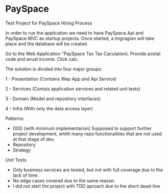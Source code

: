 # PaySpace
Test Project for PaySpace Hiring Process

In order to run the application we need to have PaySpace.Api and PaySpace.MVC as startup projects.
Once started, a migragion will take place and the database will be created.

Go to the Web Application "PaySpace Tax Tax Caculation).
Provide postal code and anual income. Click calc.

The solution is divided into four major groups:

1 - Presentation (Contains Wep App and Api Service)

2 - Services (Contais application services and related unit tests)

3 - Domain (Model and repository interfaces)

4 - Infra (With only the data access layer)

Patterns:
- DDD (with minimum implementarion) Supposed to support further project development, whith many repo functionalities that are not used at that stage of dev.
- Repository
- Strategy

Unit Tests
- Only business services are tested, but not with full coverage due to the lack of time.
- No edge cases covered due to the same reason.
- I did not start the project with TDD aproach due to the short dead-line

